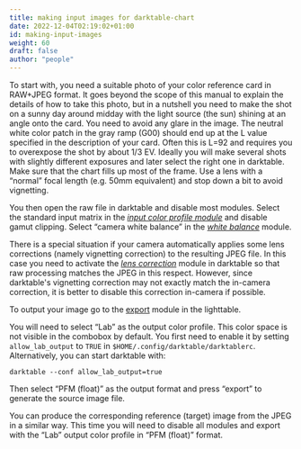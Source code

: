 ```yaml
---
title: making input images for darktable-chart
date: 2022-12-04T02:19:02+01:00
id: making-input-images
weight: 60
draft: false
author: "people"
---
```


To start with, you need a suitable photo of your color reference card in RAW+JPEG format. It goes beyond the scope of this manual to explain the details of how to take this photo, but in a nutshell you need to make the shot on a sunny day around midday with the light source (the sun) shining at an angle onto the card. You need to avoid any glare in the image. The neutral white color patch in the gray ramp (G00) should end up at the L value specified in the description of your card. Often this is L=92 and requires you to overexpose the shot by about 1/3 EV. Ideally you will make several shots with slightly different exposures and later select the right one in darktable. Make sure that the chart fills up most of the frame. Use a lens with a “normal” focal length (e.g. 50mm equivalent) and stop down a bit to avoid vignetting.

You then open the raw file in darktable and disable most modules. Select the standard input matrix in the [_input color profile module_](../../module-reference/processing-modules/input-color-profile.md) and disable gamut clipping. Select “camera white balance” in the [_white balance_](../../module-reference/processing-modules/white-balance.md) module.

There is a special situation if your camera automatically applies some lens corrections (namely vignetting correction) to the resulting JPEG file. In this case you need to activate the [_lens correction_](../../module-reference/processing-modules/lens-correction.md) module in darktable so that raw processing matches the JPEG in this respect. However, since darktable's vignetting correction may not exactly match the in-camera correction, it is better to disable this correction in-camera if possible.

To output your image go to the [export](../../module-reference/utility-modules/shared/export.md) module in the lighttable.

You will need to select “Lab” as the output color profile. This color space is not visible in the combobox by default. You first need to enable it by setting `allow_lab_output` to `TRUE` in `$HOME/.config/darktable/darktablerc`. Alternatively, you can start darktable with:

```
darktable --conf allow_lab_output=true
```

Then select “PFM (float)” as the output format and press “export” to generate the source image file.

You can produce the corresponding reference (target) image from the JPEG in a similar way. This time you will need to disable all modules and export with the “Lab” output color profile in “PFM (float)” format.

